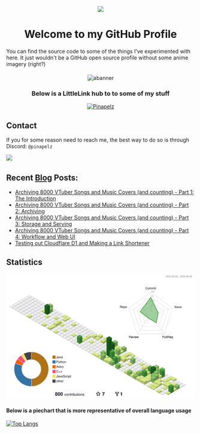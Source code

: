 <p align="center">
  <img src="https://user-images.githubusercontent.com/21994085/236544496-9f39ccee-f293-4f09-90de-931b23638f8f.png"/>
  <h1 align="center">Welcome to my GitHub Profile</h1>
</p>


<div style="margin-top: 20px; margin-bottom: 20px;">
  <p>
  You can find the source code to some of the things I've experimented with here. It just wouldn't be a GitHub open source profile without some anime imagery (right?)
  </p>
</div>
<div align="center">
  <img src="https://user-images.githubusercontent.com/21994085/236538532-d2bb858b-5040-4895-9c36-e7e393e65e1f.png" alt="abanner" width="800"/>
  <h3>Below is a LittleLink hub to to some of my stuff</h3>
  <a href="https://pinapelz.moe">
    <img src="https://img.shields.io/badge/pinapelz.moe-moe-8b5f4d?style=for-the-badge&logo=web&logoColor=white" alt="Pinapelz">
  </a>
</div>

<h2>Contact</h2>
<p>If you for some reason need to reach me, the best way to do so is through Discord: <code>@pinapelz</code></p>
<a href="https://discord.com/users/246787839570739211">
  <img src="https://img.shields.io/badge/Discord-%235865F2.svg?style=for-the-badge&logo=discord&logoColor=white"/>
</a>

## Recent [Blog](https://pinapelz.com) Posts:

<!--START_SECTION:feed-->
* [Archiving 8000 VTuber Songs and Music Covers (and counting) - Part 1: The Introduction](https:&#x2F;&#x2F;pinapelz.com&#x2F;blog&#x2F;patchwork-posts&#x2F;patchwork-archive-1&#x2F;)
* [Archiving 8000 VTuber Songs and Music Covers (and counting) - Part 2: Archiving](https:&#x2F;&#x2F;pinapelz.com&#x2F;blog&#x2F;patchwork-posts&#x2F;patchwork-archive-2&#x2F;)
* [Archiving 8000 VTuber Songs and Music Covers (and counting) - Part 3: Storage and Serving](https:&#x2F;&#x2F;pinapelz.com&#x2F;blog&#x2F;patchwork-posts&#x2F;patchwork-archive-3&#x2F;)
* [Archiving 8000 VTuber Songs and Music Covers (and counting) - Part 4: Workflow and Web UI](https:&#x2F;&#x2F;pinapelz.com&#x2F;blog&#x2F;patchwork-posts&#x2F;patchwork-archive-4&#x2F;)
* [Testing out Cloudflare D1 and Making a Link Shortener](https:&#x2F;&#x2F;pinapelz.com&#x2F;blog&#x2F;cf-worker-shortener&#x2F;)
<!--END_SECTION:feed-->

<h2>Statistics</h2>
<p align="center">
  <img src="https://raw.githubusercontent.com/pinapelz/pinapelz/main/profile-3d-contrib/profile-green-animate.svg" alt="Contributions Graph" width="800"/>
</p>

<h4>Below is a piechart that is more representative of overall language usage</h4>

[![Top Langs](https://github-readme-stats.vercel.app/api/top-langs/?username=pinapelz&size_weight=0.5&count_weight=0.5&langs_count=7&layout=donut)](https://github.com/anuraghazra/github-readme-stats)
